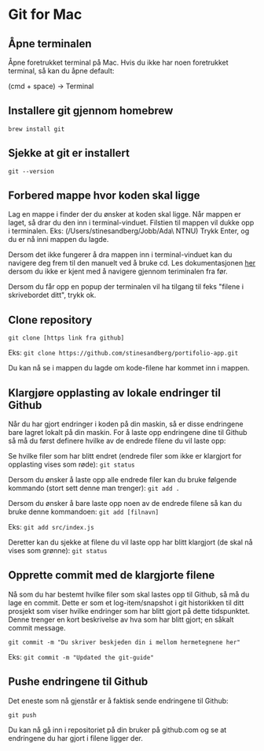 # Git for Mac


## Åpne terminalen
Åpne foretrukket terminal på Mac.
Hvis du ikke har noen foretrukket terminal, så kan du åpne default: 

(cmd + space) -> Terminal


<!--- ## Installere homebrew
[Homebrew dokumentasjon](https://brew.sh/)

`/bin/bash -c "$(curl -fsSL https://raw.githubusercontent.com/Homebrew/install/HEAD/install.sh)"`
-->

## Installere git gjennom homebrew
`brew install git`

## Sjekke at git er installert
`git --version`


## Forbered mappe hvor koden skal ligge
Lag en mappe i finder der du ønsker at koden skal ligge.
Når mappen er laget, så drar du den inn i terminal-vinduet. 
Filstien til mappen vil dukke opp i terminalen. Eks: (/Users/stinesandberg/Jobb/Ada\ NTNU)
Trykk Enter, og du er nå inni mappen du lagde.

Dersom det ikke fungerer å dra mappen inn i terminal-vinduet kan du navigere deg frem til den manuelt ved å bruke cd. Les dokumentasjonen [her](https://www.macworld.com/article/221277/command-line-navigating-files-folders-mac-terminal.html) dersom du ikke er kjent med å navigere gjennom teriminalen fra før. 

Dersom du får opp en popup der terminalen vil ha tilgang til feks "filene i skrivebordet ditt", trykk ok. 

## Clone repository
`git clone [https link fra github]`

Eks:
`git clone https://github.com/stinesandberg/portifolio-app.git`

Du kan nå se i mappen du lagde om kode-filene har kommet inn i mappen.


## Klargjøre opplasting av lokale endringer til Github
Når du har gjort endringer i koden på din maskin, så er disse endringene bare lagret lokalt på din maskin. 
For å laste opp endringene dine til Github så må du først definere hvilke av de endrede filene du vil laste opp: 

Se hvilke filer som har blitt endret (endrede filer som ikke er klargjort for opplasting vises som røde):
`git status`

Dersom du ønsker å laste opp alle endrede filer kan du bruke følgende kommando (stort sett denne man trenger): 
`git add .`

Dersom du ønsker å bare laste opp noen av de endrede filene så kan du bruke denne kommandoen:
`git add [filnavn]`

Eks: 
`git add src/index.js`

Deretter kan du sjekke at filene du vil laste opp har blitt klargjort (de skal nå vises som grønne):
`git status`


## Opprette commit med de klargjorte filene
Nå som du har bestemt hvilke filer som skal lastes opp til Github, så må du lage en commit.
Dette er som et log-item/snapshot i git historikken til ditt prosjekt som viser hvilke endringer som har blitt gjort på dette tidspunktet. 
Denne trenger en kort beskrivelse av hva som har blitt gjort; en såkalt commit message.

`git commit -m "Du skriver beskjeden din i mellom hermetegnene her"`

Eks: 
`git commit -m "Updated the git-guide"`


## Pushe endringene til Github
Det eneste som nå gjenstår er å faktisk sende endringene til Github: 

`git push`

Du kan nå gå inn i repositoriet på din bruker på github.com og se at endringene du har gjort i filene ligger der. 
